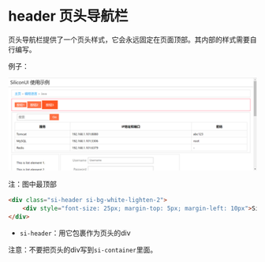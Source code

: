 # header 页头导航栏

页头导航栏提供了一个页头样式，它会永远固定在页面顶部。其内部的样式需要自行编写。

例子：

![](res/5.png)

注：图中最顶部

```html
<div class="si-header si-bg-white-lighten-2">
    <div style="font-size: 25px; margin-top: 5px; margin-left: 10px">SiliconUI 使用示例</div>
</div>
```

* `si-header`：用它包裹作为页头的div

注意：不要把页头的div写到`si-container`里面。

